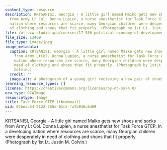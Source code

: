 ```yaml
---
content_type: resource
description: KRTSANISI, Georgia - A little girl named Maiko gets new shoes and socks
  from Army Lt Col. Donna Lupien, a nurse anesthetist for Task Force GTEP. In a developing
  nation where resources are scarce, many Georgian children were desperately in need
  of clothing and shoes that fit properly. (Photograph by 1st Lt. Justin M. Colvin.)
file: /ol-ocw-studio-app/courses/17-556-political-economy-of-development-spring-2003/02beac542122755d61c5fa7b936c6d69_17-556s03-th.jpg
file_size: 13409
file_type: image/jpeg
image_metadata:
  caption: KRTSANISI, Georgia - A little girl named Maiko gets new shoes and socks
    from Army LtCol. Donna Lupien, a nurse anesthetist for Task Force GTEP. In a developing
    nation where resources are scarce, many Georgian children were desperately in
    need of clothing and shoes that fit properly. (Photograph by 1stLt. Justin M.
    Colvin.)
  credit: ''
  image-alt: A photograph of a young girl recieving a new pair of shoes and socks.
learning_resource_types: []
license: https://creativecommons.org/licenses/by-nc-sa/4.0/
ocw_type: OCWImage
resourcetype: Image
title: Task Force GTEP (thumbnail)
uid: 02beac54-2122-755d-61c5-fa7b936c6d69
---
```

KRTSANISI, Georgia - A little girl named Maiko gets new shoes and socks from Army Lt Col. Donna Lupien, a nurse anesthetist for Task Force GTEP. In a developing nation where resources are scarce, many Georgian children were desperately in need of clothing and shoes that fit properly. (Photograph by 1st Lt. Justin M. Colvin.)